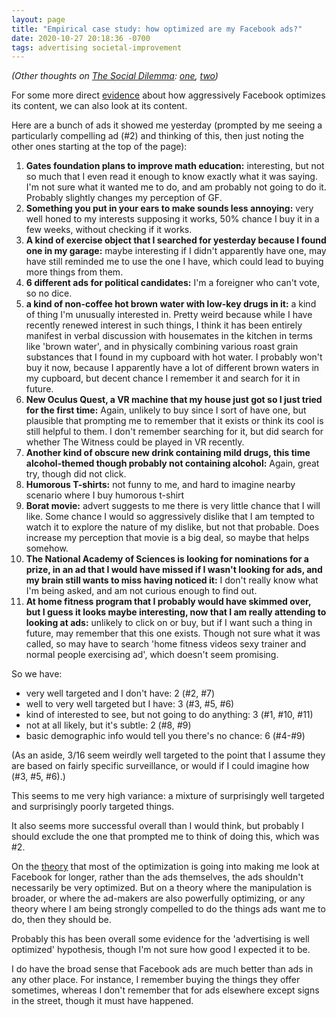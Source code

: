 ```yaml
---
layout: page
title: "Empirical case study: how optimized are my Facebook ads?"
date: 2020-10-27 20:18:36 -0700
tags: advertising societal-improvement
---
```

*(Other thoughts on [The Social Dilemma](https://www.thesocialdilemma.com/): [one](https://worldspiritsockpuppet.com/2020/10/26/the-social-dilemma-review.html), [two](https://worldspiritsockpuppet.com/2020/10/27/social-dilemma-2.html))*

For some more direct [evidence](https://worldspiritsockpuppet.com/2020/10/27/social-dilemma-2.html) about how aggressively Facebook optimizes its content, we can also look at its content.

Here are a bunch of ads it showed me yesterday (prompted by me seeing a particularly compelling ad (#2) and thinking of this, then just noting the other ones starting at the top of the page):
1. **Gates foundation plans to improve math education:** interesting, but not so much that I even read it enough to know exactly what it was saying. I'm not sure what it wanted me to do, and am probably not going to do it. Probably slightly changes my perception of GF.
2. **Something you put in your ears to make sounds less annoying:** very well honed to my interests supposing it works, 50% chance I buy it in a few weeks, without checking if it works.
3. **A kind of exercise object that I searched for yesterday because I found one in my garage:** maybe interesting if I didn't apparently have one, may have still reminded me to use the one I have, which could lead to buying more things from them.
4. **6 different ads for political candidates:** I'm a foreigner who can't vote, so no dice.
10. **a kind of non-coffee hot brown water with low-key drugs in it:** a kind of thing I'm unusually interested in. Pretty weird because while I have recently renewed interest in such things, I think it has been entirely manifest in verbal discussion with housemates in the kitchen in terms like 'brown water', and in physically combining various roast grain substances that I found in my cupboard with hot water. I probably won't buy it now, because I apparently have a lot of different brown waters in my cupboard, but decent chance I remember it and search for it in future.
11. **New Oculus Quest, a VR machine that my house just got so I just tried for the first time:** Again, unlikely to buy since I sort of have one, but plausible that prompting me to remember that it exists or think its cool is still helpful to them. I don't remember searching for it, but did search for whether The Witness could be played in VR recently.
12. **Another kind of obscure new drink containing mild drugs, this time alcohol-themed though probably not containing alcohol:** Again, great try, though did not click.
13. **Humorous T-shirts:** not funny to me, and hard to imagine nearby scenario where I buy humorous t-shirt
14. **Borat movie:** advert suggests to me there is very little chance that I will like. Some chance I would so aggressively dislike that I am tempted to watch it to explore the nature of my dislike, but not that probable. Does increase my perception that movie is a big deal, so maybe that helps somehow.
15. **The National Academy of Sciences is looking for nominations for a prize, in an ad that I would have missed if I wasn't looking for ads, and my brain still wants to miss having noticed it:** I don't really know what I'm being asked, and am not curious enough to find out.
16. **At home fitness program that I probably would have skimmed over, but I guess it looks maybe interesting, now that I am really attending to looking at ads:** unlikely to click on or buy, but if I want such a thing in future, may remember that this one exists. Though not sure what it was called, so may have to search 'home fitness videos sexy trainer and normal people exercising ad', which doesn't seem promising.

So we have:
- very well targeted and I don't have: 2 (#2, #7)
- well to very well targeted but I have: 3 (#3, #5, #6)
- kind of interested to see, but not going to do anything: 3 (#1, #10, #11)
- not at all likely, but it's subtle: 2 (#8, #9)
- basic demographic info would tell you there's no chance: 6 (#4-#9)

(As an aside, 3/16 seem weirdly well targeted to the point that I assume they are based on fairly specific surveillance, or would if I could imagine how (#3, #5, #6).)

This seems to me very high variance: a mixture of surprisingly well targeted and surprisingly poorly targeted things.

It also seems more successful overall than I would think, but probably I should exclude the one that prompted me to think of doing this, which was #2.

On the [theory](https://worldspiritsockpuppet.com/2020/10/26/the-social-dilemma-review.html) that most of the optimization is going into making me look at Facebook for longer, rather than the ads themselves, the ads shouldn't necessarily be very optimized. But on a theory where the manipulation is broader, or where the ad-makers are also powerfully optimizing, or any theory where I am being strongly compelled to do the things ads want me to do, then they should be.

Probably this has been overall some evidence for the 'advertising is well optimized' hypothesis, though I'm not sure how good I expected it to be.

I do have the broad sense that Facebook ads are much better than ads in any other place. For instance, I remember buying the things they offer sometimes, whereas I don't remember that for ads elsewhere except signs in the street, though it must have happened.

